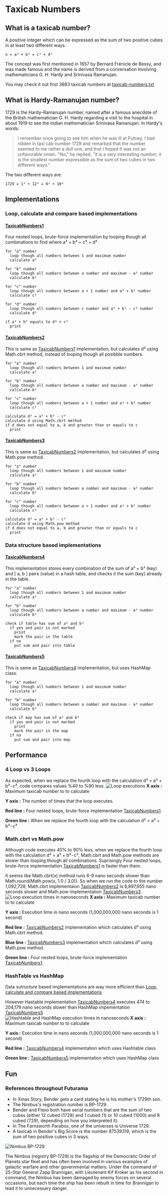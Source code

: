# Taxicab Numbers

## What is a taxicab number?
A positive integer which can be expressed as the sum of two positive cubes in at least two different ways.

```
n = a³ + b³ = c³ + d³
```

The concept was first mentioned in 1657 by Bernard Frénicle de Bessy, and was made famous and the name is derived from a conversation involving mathematicians G. H. Hardy and Srinivasa Ramanujan.

You may check it out first 3883 taxicab numbers at [taxicab-numbers.txt](taxicab-numbers.txt)

## What is Hardy-Ramanujan number?

1729 is the Hardy–Ramanujan number, named after a famous anecdote of the British mathematician G. H. Hardy regarding a visit to the hospital in about 1919 to see the Indian mathematician Srinivasa Ramanujan. In Hardy's words:

> I remember once going to see him when he was ill at Putney. I had ridden in taxi cab number 1729 and remarked that the number seemed to me rather a dull one, and that I hoped it was not an unfavorable omen. "No," he replied, "it is a very interesting number; it is the smallest number expressible as the sum of two cubes in two different ways."

The two different ways are:

```
1729 = 1³ + 12³ = 9³ + 10³
```

## Implementations

### Loop, calculate and compare based implementations

#### [TaxicabNumbers1](TaxicabNumbers1.java)

Four nested loops, brute-force implementation by looping though all combinations to find where a³ + b³ = c³ + d³

```
for "a" number
  loop though all numbers between 1 and maximum number
  calculate a³

for "b" number
  loop though all numbers between a number and maximum - a³ number
  calculate b³

for "c" number
  loop though all numbers between a + 1 number and a³ + b³ number
  calculate c³

for "d" number
  loop though all numbers between c number and a³ + b³ - c³ number
  calculate d³

if a³ + b³ equals to d³ + c³
  print
```

#### [TaxicabNumbers2](TaxicabNumbers2.java)

This is same as [TaxicabNumbers1](#taxicabnumbers1) implementation, but calculates d³ using Math.cbrt method, instead of looping though all posibble numbers.

```
for "a" number
  loop though all numbers between 1 and maximum number
  calculate a³

for "b" number
  loop though all numbers between a number and maximum - a³ number
  calculate b³

for "c" number
  loop though all numbers between a + 1 number and a³ + b³ number
  calculate c³

calculate d³ = a³ + b³ - c³ 
calculate d using Math.cbrt method
if d does not equal to a, b and greater than or equals to c
  print
```

#### [TaxicabNumbers3](TaxicabNumbers3.java)

This is same as [TaxicabNumbers2](#taxicabnumbers2) implementation, but calculates d³ using Math.pow method.

```
for "a" number
  loop though all numbers between 1 and maximum number
  calculate a³

for "b" number
  loop though all numbers between a number and maximum - a³ number
  calculate b³

for "c" number
  loop though all numbers between a + 1 number and a³ + b³ number
  calculate c³

calculate d³ = a³ + b³ - c³ 
calculate d using Math.pow method
if d does not equal to a, b and greater than or equals to c
  print
```

### Data structure based implementations

#### [TaxicabNumbers4](TaxicabNumbers4.java)
This implementation stores every combination of the sum of a³ + b³ (key) and [ a, b ] pairs (value) in a hash table, and checks it the sum (key) already in the table.

```
for "a" number
  loop though all numbers between 1 and maximum number
  calculate a³

for "b" number
  loop though all numbers between a number and maximum - a³ number
  calculate b³

check if table has sum of a³ and b³
  if yes and pair is not marked
    print
    mark the pair in the table
  if no
    put sum and pair into table
```

#### [TaxicabNumbers5](TaxicabNumbers5.java)
This is same as [TaxicabNumbers4](#taxicabnumbers4) implementation, but uses HashMap class.

```
for "a" number
  loop though all numbers between 1 and maximum number
  calculate a³

for "b" number
  loop though all numbers between a number and maximum - a³ number
  calculate b³

check if map has sum of a³ and b³
  if yes and pair is not marked
    print
    mark the pair in the map
  if no
    put sum and pair into map
```
## Performance

### 4 Loop vs 3 Loops
As expected, when we replace the fourth loop with the calculation d³ = a³ + b³ - c³, code compares values %40 to %90 less.
![Loop executions](chart-2.png)
**X axis :** Maximum taxicab number to to calculate

**Y axis :** The number of times that the loop executes.

**Red line :** Four nested loops, brute-force implementation [TaxicabNumbers1](#taxicabnumbers1).

**Green line :** When we replace the fourth loop with the calculation d³ = a³ + b³ - c³

### Math.cbrt vs Math.pow
Although code executes 40% to 90% less, when we replace the fourth loop with the calculation d³ = a³ + b³ - c³, Math.cbrt and Math.pow methods are slower than looping though all combinations. Suprisingly Four nested loops, brute-force implementation [TaxicabNumbers1](#taxicabnumbers1) is faster than them.

It seems like Math.cbrt(x) method runs 6-9 nano seconds slower than Math.round(Math.pow(x, 1.0 / 3.0)). So when we run the code to the number 1,092,728, Math.cbrt implementaion [TaxicabNumbers2](#taxicabnumbers2) is 6,897,655
 nano seconds slower and Math.pow implementation  [TaxicabNumbers3](#taxicabnumbers3).
![Loop execution times in nanoseconds](chart-1.png)
**X axis :** Maximum taxicab number to to calculate

**Y axis :** Execution time in nano seconds (1,000,000,000 nano seconds is 1 second)

**Red line :** [TaxicabNumbers2](#taxicabnumbers2) implementation which calculates d³ using Math.cbrt method.

**Blue line :** [TaxicabNumbers3](#taxicabnumbers3) implementation which calculates d³ using Math.pow method.

**Green line :** Four nested loops, brute-force implementation [TaxicabNumbers1](#taxicabnumbers1).

### HashTable vs HashMap
Data sutructure based implementations are way more efficient than [Loop, calculate and compare based implementations](#loop-calculate-and-compare-based-implementations)

However Hastable implementation [TaxicabNumbers4](#taxicabnumbers4) executes 474 to 204,179 nano seconds slower than HashMap impementation [TaxicabNumbers5](#taxicabnumbers5)
![Hashtable and HashMap execution times in nanoseconds](chart-3.png)
**X axis :** Maximum taxicab number to to calculate

**Y axis :** Execution time in nano seconds (1,000,000,000 nano seconds is 1 second)

**Red line :** [TaxicabNumbers4](#taxicabnumbers4) implementation which uses Hashtable class

**Green line :** [TaxicabNumbers5](#taxicabnumbers5) implementation which uses HashMap class

## Fun

### References throughout Futurama

* In Xmas Story, Bender gets a card stating he is his mother's 1729th son.
* The Nimbus's registration number is BP-1729.
* Bender and Flexo both have serial numbers that are the sum of two cubes (either 12 cubed (1728) and 1 cubed (1) or 10 cubed (1000) and 9 cubed (729), depending on how you interpreted it).
* In The Farnsworth Parabox, one of the universes is Universe 1729.
* A taxicab in Bender's Big Score is the number 87539319, which is the sum of two positive cubes in 3 ways.

![Nimbus BP-1729](nimbus-bp-1729.png)

The Nimbus (registry BP-1729) is the flagship of the Democratic Order of Planets star fleet and has often been involved in various examples of galactic warfare and other governmental matters. Under the command of 25-Star General Zapp Brannigan, with Lieutenant Kif Kroker as his second in command, the Nimbus has been damaged by enemy forces on several occasions, but each time the ship has been rebuilt in time for Brannigan to lead it to unnecessary danger. 

